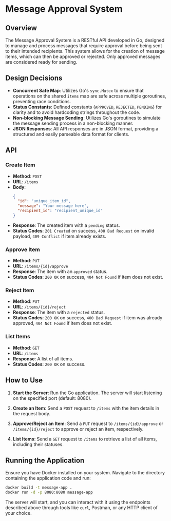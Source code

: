 # Message Approval System

## Overview

The Message Approval System is a RESTful API developed in Go, designed to manage and process messages that require approval before being sent to their intended recipients. This system allows for the creation of message items, which can then be approved or rejected. Only approved messages are considered ready for sending.

## Design Decisions

- **Concurrent Safe Map**: Utilizes Go's `sync.Mutex` to ensure that operations on the shared `items` map are safe across multiple goroutines, preventing race conditions.
- **Status Constants**: Defined constants (`APPROVED`, `REJECTED`, `PENDING`) for clarity and to avoid hardcoding strings throughout the code.
- **Non-blocking Message Sending**: Utilizes Go's goroutines to simulate the message sending process in a non-blocking manner.
- **JSON Responses**: All API responses are in JSON format, providing a structured and easily parseable data format for clients.

## API

### Create Item

- **Method**: `POST`
- **URL**: `/items`
- **Body**:
  ```json
  {
    "id": "unique_item_id",
    "message": "Your message here",
    "recipient_id": "recipient_unique_id"
  }
  ```
- **Response**: The created item with a `pending` status.
- **Status Codes**: `201 Created` on success, `400 Bad Request` on invalid payload, `409 Conflict` if item already exists.

### Approve Item

- **Method**: `PUT`
- **URL**: `/items/{id}/approve`
- **Response**: The item with an `approved` status.
- **Status Codes**: `200 OK` on success, `404 Not Found` if item does not exist.

### Reject Item

- **Method**: `PUT`
- **URL**: `/items/{id}/reject`
- **Response**: The item with a `rejected` status.
- **Status Codes**: `200 OK` on success, `400 Bad Request` if item was already approved, `404 Not Found` if item does not exist.

### List Items

- **Method**: `GET`
- **URL**: `/items`
- **Response**: A list of all items.
- **Status Codes**: `200 OK` on success.

## How to Use

1. **Start the Server**: Run the Go application. The server will start listening on the specified port (default: 8080).

2. **Create an Item**: Send a `POST` request to `/items` with the item details in the request body.

3. **Approve/Reject an Item**: Send a `PUT` request to `/items/{id}/approve` or `/items/{id}/reject` to approve or reject an item, respectively.

4. **List Items**: Send a `GET` request to `/items` to retrieve a list of all items, including their statuses.

## Running the Application

Ensure you have Docker installed on your system. Navigate to the directory containing the application code and run:

```sh
docker build -t message-app .
docker run -d -p 8080:8080 message-app
```

The server will start, and you can interact with it using the endpoints described above through tools like `curl`, Postman, or any HTTP client of your choice.